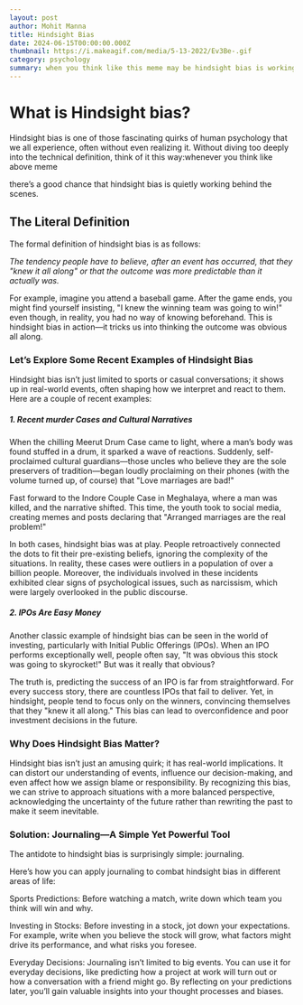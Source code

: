 ```yaml
---
layout: post
author: Mohit Manna
title: Hindsight Bias
date: 2024-06-15T00:00:00.000Z
thumbnail: https://i.makeagif.com/media/5-13-2022/Ev3Be-.gif
category: psychology
summary: when you think like this meme may be hindsight bias is working BTS, distorting our perception of predictability. Journaling is a simple yet effective tool to combat this bias
---
```

# What is Hindsight bias?

Hindsight bias is one of those fascinating quirks of human psychology that we all experience, often without even realizing it. Without diving too deeply into the technical definition, think of it this way:whenever you think like above meme

there’s a good chance that hindsight bias is quietly working behind the scenes.

## The Literal Definition

The formal definition of hindsight bias is as follows:

_The tendency people have to believe, after an event has occurred, that they "knew it all along" or that the outcome was more predictable than it actually was._

For example, imagine you attend a baseball game. After the game ends, you might find yourself insisting, "I knew the winning team was going to win!" even though, in reality, you had no way of knowing beforehand. This is hindsight bias in action—it tricks us into thinking the outcome was obvious all along.

### Let’s Explore Some Recent Examples of Hindsight Bias

Hindsight bias isn’t just limited to sports or casual conversations; it shows up in real-world events, often shaping how we interpret and react to them. Here are a couple of recent examples:

##### 1. Recent murder Cases and Cultural Narratives

When the chilling Meerut Drum Case came to light, where a man’s body was found stuffed in a drum, it sparked a wave of reactions. Suddenly, self-proclaimed cultural guardians—those uncles who believe they are the sole preservers of tradition—began loudly proclaiming on their phones (with the volume turned up, of course) that "Love marriages are bad!"

Fast forward to the Indore Couple Case in Meghalaya, where a man was killed, and the narrative shifted. This time, the youth took to social media, creating memes and posts declaring that "Arranged marriages are the real problem!"

In both cases, hindsight bias was at play. People retroactively connected the dots to fit their pre-existing beliefs, ignoring the complexity of the situations. In reality, these cases were outliers in a population of over a billion people. Moreover, the individuals involved in these incidents exhibited clear signs of psychological issues, such as narcissism, which were largely overlooked in the public discourse.

##### 2. IPOs Are Easy Money

Another classic example of hindsight bias can be seen in the world of investing, particularly with Initial Public Offerings (IPOs). When an IPO performs exceptionally well, people often say, "It was obvious this stock was going to skyrocket!" But was it really that obvious?

The truth is, predicting the success of an IPO is far from straightforward. For every success story, there are countless IPOs that fail to deliver. Yet, in hindsight, people tend to focus only on the winners, convincing themselves that they "knew it all along." This bias can lead to overconfidence and poor investment decisions in the future.

### Why Does Hindsight Bias Matter?

Hindsight bias isn’t just an amusing quirk; it has real-world implications. It can distort our understanding of events, influence our decision-making, and even affect how we assign blame or responsibility. By recognizing this bias, we can strive to approach situations with a more balanced perspective, acknowledging the uncertainty of the future rather than rewriting the past to make it seem inevitable.


### Solution: Journaling—A Simple Yet Powerful Tool

The antidote to hindsight bias is surprisingly simple: journaling. 

Here’s how you can apply journaling to combat hindsight bias in different areas of life:

Sports Predictions: Before watching a match, write down which team you think will win and why.

Investing in Stocks: Before investing in a stock, jot down your expectations. For example, write when you believe the stock will grow, what factors might drive its performance, and what risks you foresee.

Everyday Decisions: Journaling isn’t limited to big events. You can use it for everyday decisions, like predicting how a project at work will turn out or how a conversation with a friend might go. By reflecting on your predictions later, you’ll gain valuable insights into your thought processes and biases.

